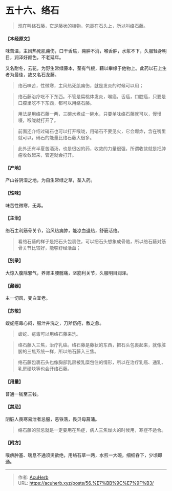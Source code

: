 # 五十六、络石


> 现在叫络石藤，它是藤状的植物，包裹在石头上，所以叫络石藤。

#### 【本经原文】
味苦温，主风热死肌痈伤，口干舌焦，痈肿不消，喉舌肿，水浆不下，久服轻身明目，润泽好颜色，不老延年。

又名耐冬，云花，为野生常绿藤本，茎有气根，藉以攀缘于他物上。此药以石上生者为最佳，故又名石龙藤。

> 络石味苦，性微寒，主风热死肌痈伤，就是发炎的时候可以用；

> 络石藤治疗吃不下东西‍‍。不管是扁桃体发炎，喉癌，舌癌，口腔癌，只要是口腔里吃不下东西，都可以用络石藤。

> 用法是用络石藤一两，三碗水煮成一碗水，只要单味络石藤就可以，慢慢啜，喉咙就打开了。

> 前面还介绍过硝石也可以打开喉咙，用硝石不要见火，它会爆炸，含在嘴里就可以，硝石的能量比络石藤大很多。

> 此外还有半夏苦酒汤，也是很凶的药，收敛的力量很强，所谓收敛就是把肿瘤收敛起来，管道就会打开。

#### 【产地】
产山谷阴湿之地，为自生常绿之草，茎入药。
#### 【性味】
味苦性微寒，无毒。
#### 【主治】
络石主利筋骨关节，治风热痈肿，能凉血退热，舒筋活络。

> 看络石藤的样子是把石头包裹住，可以把石头想象成骨骼，所以络石藤对筋骨关节比较好，能够舒经活血；

#### 【别录】
大惊入腹除邪气，养肾主腰髋痛，坚筋利关节，久服明目润泽。
#### 【藏器】
主一切风，变白宜老。
#### 【苏敬】
蝮蛇疮毒心闷，服汁并洗之，刀斧伤疮，敷之愈。

> 蝮蛇、疮毒可以用络石藤来洗。

> 络石藤入三焦，治疗乳癌。络石藤是藤状的东西，把石头包裹起来，就像脏腑的三焦系统一样，所以络石藤入三焦。

> 络石藤包裹石头也像胸部乳房被乳糜包住的情形，所以在治疗乳癌、通乳、乳房硬块等也会开络石藤。

#### 【用量】
普通一钱至三钱。
#### 【禁忌】
阴脏人畏寒易泄者忌服，恶铁落，畏贝母菖蒲。

> 络石藤的禁忌就是一定要用在热症，病人三焦燥火的时候用，寒症不适合。

#### 【附方】
喉痹肿塞、喘息不通须臾欲绝，用络石草一两，水煎一大碗，细细吞下，少顷即通。

---

> 作者: [AcuHerb](https://acuherb.xyz)  
> URL: https://acuherb.xyz/posts/56.%E7%BB%9C%E7%9F%B3/  

